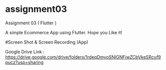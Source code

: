 # assignment03

Assignment 03 ( Flutter )

A simple Ecommerce App using Flutter. Hope you Like it!

#Screen Shot & Screen Recording (App)

Google Drive Link : https://drive.google.com/drive/folders/1rdeqDmyoSNIGNFiwZCbVkeSRcuf9pucz?usp=sharing


